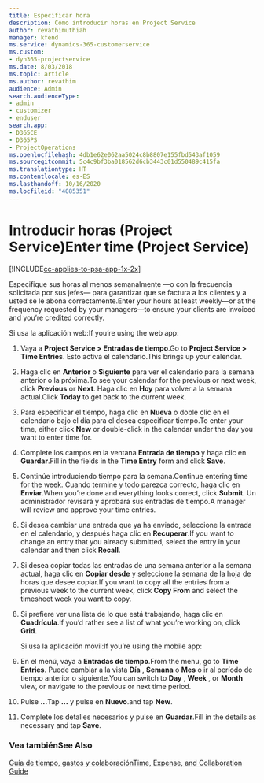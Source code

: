 ```yaml
---
title: Especificar hora
description: Cómo introducir horas en Project Service
author: revathimuthiah
manager: kfend
ms.service: dynamics-365-customerservice
ms.custom:
- dyn365-projectservice
ms.date: 8/03/2018
ms.topic: article
ms.author: revathim
audience: Admin
search.audienceType:
- admin
- customizer
- enduser
search.app:
- D365CE
- D365PS
- ProjectOperations
ms.openlocfilehash: 4db1e62e062aa5024c8b8807e155fbd543af1059
ms.sourcegitcommit: 5c4c9bf3ba018562d6cb3443c01d550489c415fa
ms.translationtype: HT
ms.contentlocale: es-ES
ms.lasthandoff: 10/16/2020
ms.locfileid: "4085351"
---
```

# <a name="enter-time-project-service"></a><span data-ttu-id="0a976-103">Introducir horas (Project Service)</span><span class="sxs-lookup"><span data-stu-id="0a976-103">Enter time (Project Service)</span></span>

[!INCLUDE[cc-applies-to-psa-app-1x-2x](../includes/cc-applies-to-psa-app-1x-2x.md)]

<span data-ttu-id="0a976-104">Especifique sus horas al menos semanalmente —o con la frecuencia solicitada por sus jefes— para garantizar que se factura a los clientes y a usted se le abona correctamente.</span><span class="sxs-lookup"><span data-stu-id="0a976-104">Enter your hours at least weekly—or at the frequency requested by your managers—to ensure your clients are invoiced and you’re credited correctly.</span></span>  
  
 <span data-ttu-id="0a976-105">Si usa la aplicación web:</span><span class="sxs-lookup"><span data-stu-id="0a976-105">If you’re using the web app:</span></span>  
  
1. <span data-ttu-id="0a976-106">Vaya a **Project Service > Entradas de tiempo**.</span><span class="sxs-lookup"><span data-stu-id="0a976-106">Go to **Project Service > Time Entries**.</span></span> <span data-ttu-id="0a976-107">Esto activa el calendario.</span><span class="sxs-lookup"><span data-stu-id="0a976-107">This brings up your calendar.</span></span>  
  
2. <span data-ttu-id="0a976-108">Haga clic en **Anterior** o **Siguiente** para ver el calendario para la semana anterior o la próxima.</span><span class="sxs-lookup"><span data-stu-id="0a976-108">To see your calendar for the previous or next week, click **Previous** or **Next**.</span></span> <span data-ttu-id="0a976-109">Haga clic en **Hoy** para volver a la semana actual.</span><span class="sxs-lookup"><span data-stu-id="0a976-109">Click **Today** to get back to the current week.</span></span>  
  
3. <span data-ttu-id="0a976-110">Para especificar el tiempo, haga clic en **Nueva** o doble clic en el calendario bajo el día para el desea especificar tiempo.</span><span class="sxs-lookup"><span data-stu-id="0a976-110">To enter your time, either click **New** or double-click in the calendar under the day you want to enter time for.</span></span>  
  
4. <span data-ttu-id="0a976-111">Complete los campos en la ventana **Entrada de tiempo** y haga clic en **Guardar**.</span><span class="sxs-lookup"><span data-stu-id="0a976-111">Fill in the fields in the **Time Entry** form and click **Save**.</span></span>  
  
5. <span data-ttu-id="0a976-112">Continúe introduciendo tiempo para la semana.</span><span class="sxs-lookup"><span data-stu-id="0a976-112">Continue entering time for the week.</span></span> <span data-ttu-id="0a976-113">Cuando termine y todo parezca correcto, haga clic en **Enviar**.</span><span class="sxs-lookup"><span data-stu-id="0a976-113">When you’re done and everything looks correct, click **Submit**.</span></span> <span data-ttu-id="0a976-114">Un administrador revisará y aprobará sus entradas de tiempo.</span><span class="sxs-lookup"><span data-stu-id="0a976-114">A manager will review and approve your time entries.</span></span>  
  
6. <span data-ttu-id="0a976-115">Si desea cambiar una entrada que ya ha enviado, seleccione la entrada en el calendario, y después haga clic en **Recuperar**.</span><span class="sxs-lookup"><span data-stu-id="0a976-115">If you want to change an entry that you already submitted, select the entry in your calendar and then click **Recall**.</span></span>  
  
7. <span data-ttu-id="0a976-116">Si desea copiar todas las entradas de una semana anterior a la semana actual, haga clic en **Copiar desde** y seleccione la semana de la hoja de horas que desee copiar.</span><span class="sxs-lookup"><span data-stu-id="0a976-116">If you want to copy all the entries from a previous week to the current week, click **Copy From** and select the timesheet week you want to copy.</span></span>  
  
8. <span data-ttu-id="0a976-117">Si prefiere ver una lista de lo que está trabajando, haga clic en **Cuadrícula**.</span><span class="sxs-lookup"><span data-stu-id="0a976-117">If you’d rather see a list of what you’re working on, click **Grid**.</span></span>  
  
   <span data-ttu-id="0a976-118">Si usa la aplicación móvil:</span><span class="sxs-lookup"><span data-stu-id="0a976-118">If you’re using the mobile app:</span></span>  
  
9. <span data-ttu-id="0a976-119">En el menú, vaya a **Entradas de tiempo**.</span><span class="sxs-lookup"><span data-stu-id="0a976-119">From the menu, go to **Time Entries**.</span></span>     <span data-ttu-id="0a976-120">Puede cambiar a la vista **Día** , **Semana** o **Mes** o ir al período de tiempo anterior o siguiente.</span><span class="sxs-lookup"><span data-stu-id="0a976-120">You can switch to **Day** , **Week** , or **Month** view, or navigate to the previous or next time period.</span></span>  
  
10. <span data-ttu-id="0a976-121">Pulse **...**</span><span class="sxs-lookup"><span data-stu-id="0a976-121">Tap **…**</span></span> <span data-ttu-id="0a976-122">y pulse en **Nuevo**.</span><span class="sxs-lookup"><span data-stu-id="0a976-122">and tap **New**.</span></span>  
  
11. <span data-ttu-id="0a976-123">Complete los detalles necesarios y pulse en **Guardar**.</span><span class="sxs-lookup"><span data-stu-id="0a976-123">Fill in the details as necessary and tap **Save**.</span></span>  
  
### <a name="see-also"></a><span data-ttu-id="0a976-124">Vea también</span><span class="sxs-lookup"><span data-stu-id="0a976-124">See Also</span></span>  
 [<span data-ttu-id="0a976-125">Guía de tiempo, gastos y colaboración</span><span class="sxs-lookup"><span data-stu-id="0a976-125">Time, Expense, and Collaboration Guide</span></span>](../psa/time-expense-collaboration-guide.md)
